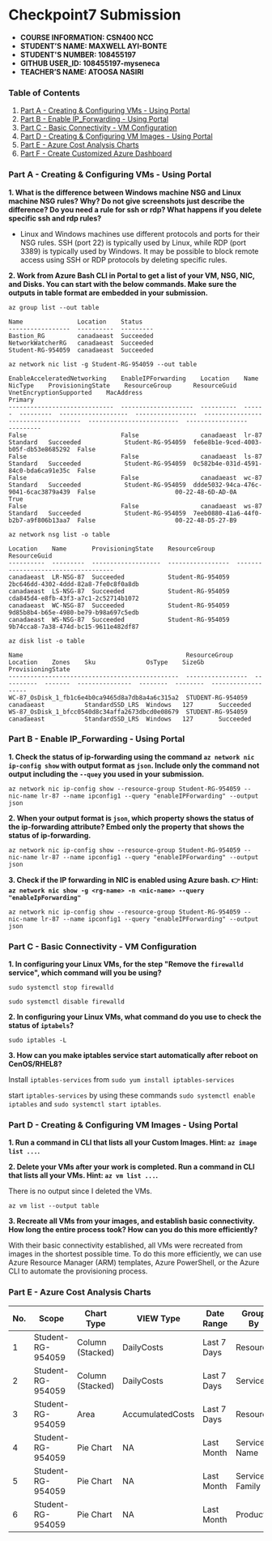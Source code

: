 # Checkpoint7 Submission

- **COURSE INFORMATION: CSN400 NCC**
- **STUDENT’S NAME: MAXWELL AYI-BONTE**
- **STUDENT'S NUMBER: 108455197** 
- **GITHUB USER_ID: 108455197-myseneca**
- **TEACHER’S NAME: ATOOSA NASIRI**

### Table of Contents
1. [Part A - Creating & Configuring VMs - Using Portal](#header)
2. [Part B - Enable IP_Forwarding - Using Portal](#header)
3. [Part C - Basic Connectivity - VM Configuration](#header)
4. [Part D - Creating & Configuring VM Images - Using Portal](#header)
5. [Part E - Azure Cost Analysis Charts](#header)
6. [Part F - Create Customized Azure Dashboard](#header)

### Part A - Creating & Configuring VMs - Using Portal

**1. What is the difference between Windows machine NSG and Linux machine NSG rules? Why? Do not give screenshots just describe the difference? Do you need a rule for ssh or rdp? What happens if you delete specific ssh and rdp rules?**
- Linux and Windows machines use different protocols and ports for their NSG rules. SSH (port 22) is typically used by Linux, while RDP (port 3389) is typically used by Windows. It may be possible to block remote access using SSH or RDP protocols by deleting specific rules.

**2. Work from Azure Bash CLI in **Portal** to get a list of your VM, NSG, NIC, and Disks. You can start with the below commands. Make sure the outputs in table format are embedded in your submission.**

```
az group list --out table

Name               Location    Status
-----------------  ----------  ---------
Bastion_RG         canadaeast  Succeeded
NetworkWatcherRG   canadaeast  Succeeded
Student-RG-954059  canadaeast  Succeeded

```

```
az network nic list -g Student-RG-954059 --out table

EnableAcceleratedNetworking    EnableIPForwarding    Location    Name    NicType    ProvisioningState    ResourceGroup      ResourceGuid                          VnetEncryptionSupported    MacAddress
Primary
-----------------------------  --------------------  ----------  ------  ---------  -------------------  -----------------  ------------------------------------  -------------------------  -----------------  
---------
False                          False                 canadaeast  lr-87   Standard   Succeeded            Student-RG-954059  fe6e8b1e-9ced-4003-b05f-db53e8685292  False
False                          False                 canadaeast  ls-87   Standard   Succeeded            Student-RG-954059  0c582b4e-031d-4591-84c0-bda6ca91e35c  False
False                          False                 canadaeast  wc-87   Standard   Succeeded            Student-RG-954059  ddde5032-94ca-476c-9041-6cac3879a439  False                      00-22-48-6D-AD-0A  
True
False                          False                 canadaeast  ws-87   Standard   Succeeded            Student-RG-954059  7eeb0880-41a6-44f0-b2b7-a9f806b13aa7  False                      00-22-48-D5-27-B9

```

```
az network nsg list -o table

Location    Name       ProvisioningState    ResourceGroup      ResourceGuid
----------  ---------  -------------------  -----------------  ------------------------------------
canadaeast  LR-NSG-87  Succeeded            Student-RG-954059  2bc646dd-4302-4ddd-82a8-7fe0c8f0a8db
canadaeast  LS-NSG-87  Succeeded            Student-RG-954059  cda845d4-e8fb-43f3-a7c1-2c52714b1072
canadaeast  WC-NSG-87  Succeeded            Student-RG-954059  9d85b8b4-b65e-4980-be79-b98a697c5edb
canadaeast  WS-NSG-87  Succeeded            Student-RG-954059  9b74cca8-7a38-474d-bc15-9611e482df87

```

```
az disk list -o table

Name                                             ResourceGroup      Location    Zones    Sku              OsType    SizeGb    ProvisioningState
-----------------------------------------------  -----------------  ----------  -------  ---------------  --------  --------  -------------------
WC-87_OsDisk_1_fb1c6e4b0ca9465d8a7db8a4a6c315a2  STUDENT-RG-954059  canadaeast           StandardSSD_LRS  Windows   127       Succeeded
WS-87_OsDisk_1_bfcc0540d8c34affa2673dbcd0e08679  STUDENT-RG-954059  canadaeast           StandardSSD_LRS  Windows   127       Succeeded

```

### Part B - Enable IP_Forwarding - Using Portal

**1. Check the status of ip-forwarding using the command `az network nic ip-config show` with output format as `json`. Include **only** the command **not output** including the `--quey` you used in your submission.**

```
az network nic ip-config show --resource-group Student-RG-954059 --nic-name lr-87 --name ipconfig1 --query "enableIPForwarding" --output json

```
**2. When your output format is `json`, which property shows the status of the ip-forwarding attribute? Embed only the property that shows the status of ip-forwarding.**

```
az network nic ip-config show --resource-group Student-RG-954059 --nic-name lr-87 --name ipconfig1 --query "enableIPForwarding" --output json

```
**3. Check if the IP forwarding in NIC is enabled using Azure bash. 👉 Hint: `az network nic show -g <rg-name> -n <nic-name> --query "enableIpForwarding"`**

```
az network nic ip-config show --resource-group Student-RG-954059 --nic-name lr-87 --name ipconfig1 --query "enableIPForwarding" --output json

```

### Part C - Basic Connectivity - VM Configuration

**1. In configuring your Linux VMs, for the step "Remove the `firewalld` service", which command will you be using?**

`sudo systemctl stop firewalld`

`sudo systemctl disable firewalld`

**2. In configuring your Linux VMs, what command do you use to check the status of `iptabels`?**

`sudo iptables -L`

**3. How can you make iptables service start automatically after reboot on CenOS/RHEL8?**

Install `iptables-services` from `sudo yum install iptables-services`

start `iptables-services` by using these commands `sudo systemctl enable iptables` and `sudo systemctl start iptables`.

### Part D - Creating & Configuring VM Images - Using Portal

**1. Run a command in CLI that lists all your Custom Images. Hint: `az image list ...`.**

**2. Delete your VMs after your work is completed. Run a command in CLI that lists all your VMs. Hint: `az vm list ...`.**

There is no output since I deleted the VMs.

```
az vm list --output table

```

**3. Recreate all VMs from your images, and establish basic connectivity. How long the entire process took? How can you do this more efficiently?**

With their basic connectivity established, all VMs were recreated from images in the shortest possible time. To do this more efficiently, we can use Azure Resource Manager (ARM) templates, Azure PowerShell, or the Azure CLI to automate the 
provisioning process.

### Part E - Azure Cost Analysis Charts

| No. | Scope | Chart Type | VIEW Type |  Date Range | Group By | Granularity| Example |
|-|-|-|-|-|-|-|-|
|1|Student-RG-954059| Column (Stacked) | DailyCosts | Last 7 Days | Resource | Daily | <img src="https://github.com/148634215-myseneca/CSN400-Capstone/blob/4b51612cc983bff63a1ec4cea8522ea24e586750/Checkpoint7/Screenshots/Part%20E%20SS-1.png" alt="Daily Cost Barchart" style="float: left; margin-right: 10px;" /> |
|2|Student-RG-954059| Column (Stacked) | DailyCosts | Last 7 Days | Service | Daily | <img src="https://github.com/148634215-myseneca/CSN400-Capstone/blob/4b51612cc983bff63a1ec4cea8522ea24e586750/Checkpoint7/Screenshots/Part%20E%20SS-2.png" alt="Daily Cost Service-Barchart.jpg" style="float: left; margin-right: 10px;" /> |
|3|Student-RG-954059| Area| AccumulatedCosts | Last 7 Days | Resource | Accumulated | <img src="https://github.com/148634215-myseneca/CSN400-Capstone/blob/4b51612cc983bff63a1ec4cea8522ea24e586750/Checkpoint7/Screenshots/Part%20E%20SS-3.png" alt="Accumulated Resource Barchart" style="float: left; margin-right: 10px;" /> |
|4|Student-RG-954059| Pie Chart | NA | Last Month | Service Name | NA | <img src="https://github.com/148634215-myseneca/CSN400-Capstone/blob/4b51612cc983bff63a1ec4cea8522ea24e586750/Checkpoint7/Screenshots/Part%20E%20SS-4.png" alt="Service Name Piechart" style="float: left; margin-right: 10px;" /> |
|5|Student-RG-954059| Pie Chart | NA | Last Month | Service Family | NA | <img src="https://github.com/148634215-myseneca/CSN400-Capstone/blob/4b51612cc983bff63a1ec4cea8522ea24e586750/Checkpoint7/Screenshots/Part%20E%20SS-5.png" alt="Service Family Piechart" style="float: left; margin-right: 10px;" /> |
|6|Student-RG-954059| Pie Chart | NA | Last Month | Product | NA | <img src="https://github.com/148634215-myseneca/CSN400-Capstone/blob/4b51612cc983bff63a1ec4cea8522ea24e586750/Checkpoint7/Screenshots/Part%20E%20SS-6.png" alt="Product Piechart" style="float: left; margin-right: 10px;" /> |

